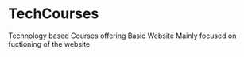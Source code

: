 # TechCourses
Technology based Courses offering Basic Website
Mainly focused on fuctioning of the website 
